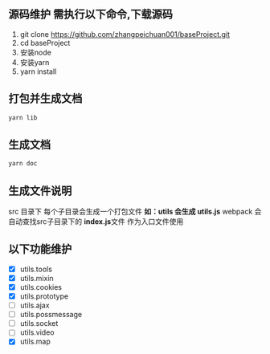 ## 源码维护 需执行以下命令,下载源码 
1. git clone https://github.com/zhangpeichuan001/baseProject.git
2. cd baseProject
3. 安装node
4. 安装yarn
5. yarn install


## 打包并生成文档
`````javascript
yarn lib
`````

## 生成文档
`````javascript
yarn doc
`````

## 生成文件说明
src 目录下 每个子目录会生成一个打包文件 **如：utils 会生成 utils.js**
webpack 会自动查找src子目录下的 **index.js**文件 作为入口文件使用


## 以下功能维护
- [x] utils.tools
- [x] utils.mixin
- [x] utils.cookies
- [x] utils.prototype
- [ ] utils.ajax
- [ ] utils.possmessage
- [ ] utils.socket
- [ ] utils.video
- [x] utils.map
